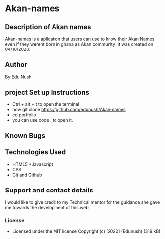 # Akan-names
## Description of Akan names
Akan-names is a aplication that users can use to know their Akan  Names even if they werent born in ghana as Akan community .It was created on 04/10/2020.
## Author
By Edu Nush
## project Set up Instructions
* Ctrl + alt + t to open the terminal
* now git clone https://github.com/edunush/Akan-names
* cd portfolio
* you can use code . to open it.
## Known Bugs
## Technologies Used
* HTML5
*Javascript
* CSS
* Git and Github
## Support and contact details
I would like to give credit to my Technical mentor for the guidance she gave me towards the development of this web
### License
* Licensed under the MIT license
Copyright (c) [2020] (Edunush)
(319 kB)
